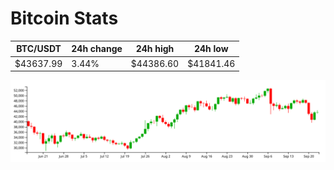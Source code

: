 # Bitcoin Stats

BTC/USDT|24h change|24h high|24h low|
|---|---|---|---|
|$43637.99|3.44%|$44386.60|$41841.46|

<img src="./chart.svg">
